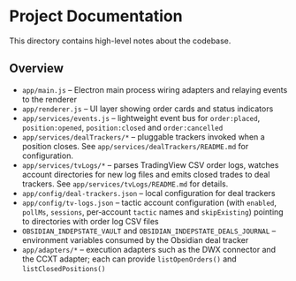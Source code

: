 # Project Documentation

This directory contains high-level notes about the codebase.

## Overview
- `app/main.js` – Electron main process wiring adapters and relaying events to the renderer
- `app/renderer.js` – UI layer showing order cards and status indicators
- `app/services/events.js` – lightweight event bus for `order:placed`, `position:opened`, `position:closed` and `order:cancelled`
- `app/services/dealTrackers/*` – pluggable trackers invoked when a position closes. See `app/services/dealTrackers/README.md` for configuration.
 - `app/services/tvLogs/*` – parses TradingView CSV order logs, watches account directories for new log files and emits closed trades to deal trackers. See `app/services/tvLogs/README.md` for details.
- `app/config/deal-trackers.json` – local configuration for deal trackers
 - `app/config/tv-logs.json` – tactic account configuration (with `enabled`, `pollMs`, `sessions`, per‑account `tactic` names and `skipExisting`) pointing to directories with order log CSV files
- `OBSIDIAN_INDEPSTATE_VAULT` and `OBSIDIAN_INDEPSTATE_DEALS_JOURNAL` – environment variables consumed by the Obsidian deal tracker
- `app/adapters/*` – execution adapters such as the DWX connector and the CCXT adapter; each can provide `listOpenOrders()` and `listClosedPositions()`

